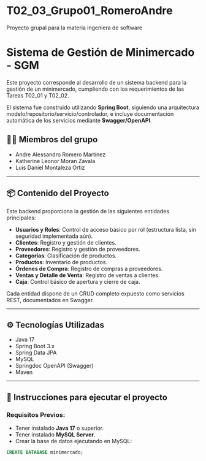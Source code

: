 # T02_03_Grupo01_RomeroAndre
Proyecto grupal para la materia ingeniera de software
# Sistema de Gestión de Minimercado - SGM

Este proyecto corresponde al desarrollo de un sistema backend para la gestión de un minimercado, cumpliendo con los requerimientos de las Tareas T02_01 y T02_02.

El sistema fue construido utilizando **Spring Boot**, siguiendo una arquitectura modelo/repositorio/servicio/controlador, e incluye documentación automática de los servicios mediante **Swagger/OpenAPI**.

## 🧑‍💻 Miembros del grupo

- Andre Alessandro Romero Martínez  
- Katherine Leonor Moran Zavala  
- Luis Daniel Montaleza Ortiz  

---

## 📦 Contenido del Proyecto

Este backend proporciona la gestión de las siguientes entidades principales:

- **Usuarios y Roles**: Control de acceso básico por rol (estructura lista, sin seguridad implementada aún).
- **Clientes**: Registro y gestión de clientes.
- **Proveedores**: Registro y gestión de proveedores.
- **Categorías**: Clasificación de productos.
- **Productos**: Inventario de productos.
- **Órdenes de Compra**: Registro de compras a proveedores.
- **Ventas y Detalle de Venta**: Registro de ventas a clientes.
- **Caja**: Control básico de apertura y cierre de caja.

Cada entidad dispone de un CRUD completo expuesto como servicios REST, documentados en Swagger.

---

## ⚙️ Tecnologías Utilizadas

- Java 17  
- Spring Boot 3.x  
- Spring Data JPA  
- MySQL  
- Springdoc OpenAPI (Swagger)  
- Maven  

---

## 🚀 Instrucciones para ejecutar el proyecto

### Requisitos Previos:

- Tener instalado **Java 17** o superior.  
- Tener instalado **MySQL Server**.  
- Crear la base de datos ejecutando en MySQL:

```sql
CREATE DATABASE minimercado;

